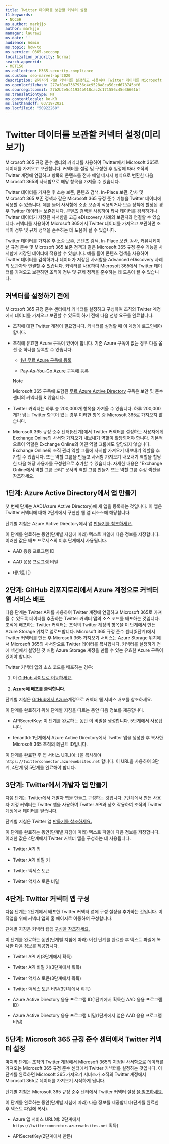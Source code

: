 ```yaml
---
title: Twitter 데이터를 보관할 커넥터 설정
f1.keywords:
- NOCSH
ms.author: markjjo
author: markjjo
manager: laurawi
ms.date: ''
audience: Admin
ms.topic: how-to
ms.service: O365-seccomp
localization_priority: Normal
search.appverid:
- MET150
ms.collection: M365-security-compliance
ms.custom: seo-marvel-apr2020
description: 관리자가 기본 커넥터를 설정하고 사용하여 Twitter 데이터를 Microsoft 365로 가져오는 방법을 알아보습니다.
ms.openlocfilehash: 277af8ea7367936c4c9528a8ca50ccd678745bf6
ms.sourcegitcommit: 27b2b2e5c41934b918cac2c171556c45e36661bf
ms.translationtype: MT
ms.contentlocale: ko-KR
ms.lasthandoff: 03/19/2021
ms.locfileid: "50922260"
---
```

# <a name="set-up-a-connector-to-archive-twitter-data-preview"></a>Twitter 데이터를 보관할 커넥터 설정(미리 보기)

Microsoft 365 규정 준수 센터의 커넥터를 사용하여 Twitter에서 Microsoft 365로 데이터를 가져오고 보관합니다. 커넥터를 설정 및 구성한 후 일정에 따라 조직의 Twitter 계정에 연결하고 항목의 콘텐츠를 전자 메일 메시지 형식으로 변환한 다음 Microsoft 365의 사서함으로 해당 항목을 가져올 수 있습니다.

Twitter 데이터를 가져온 후 소송 보존, 콘텐츠 검색, In-Place 보관, 감사 및 Microsoft 365 보존 정책과 같은 Microsoft 365 규정 준수 기능을 Twitter 데이터에 적용할 수 있습니다. 예를 들어 사서함에 소송 보존이 적용되거나 보존 정책에 할당된 경우 Twitter 데이터는 보존됩니다. 콘텐츠 검색을 사용하여 타사 데이터를 검색하거나 Twitter 데이터가 저장된 사서함을 고급 eDiscovery 사례의 보관자와 연결할 수 있습니다. 커넥터를 사용하여 Microsoft 365에서 Twitter 데이터를 가져오고 보관하면 조직이 정부 및 규제 정책을 준수하는 데 도움이 될 수 있습니다.

Twitter 데이터를 가져온 후 소송 보존, 콘텐츠 검색, In-Place 보관, 감사, 커뮤니케이션 규정 준수 및 Microsoft 365 보존 정책과 같은 Microsoft 365 규정 준수 기능을 사서함에 저장된 데이터에 적용할 수 있습니다. 예를 들어 콘텐츠 검색을 사용하여 Twitter 데이터를 검색하거나 데이터가 저장된 사서함을 Advanced eDiscovery 사례의 보관자와 연결할 수 있습니다. 커넥터를 사용하여 Microsoft 365에서 Twitter 데이터를 가져오고 보관하면 조직이 정부 및 규제 정책을 준수하는 데 도움이 될 수 있습니다.

## <a name="before-you-set-up-a-connector"></a>커넥터를 설정하기 전에

Microsoft 365 규정 준수 센터에서 커넥터를 설정하고 구성하여 조직의 Twitter 계정에서 데이터를 가져오고 보관할 수 있도록 하기 전에 다음 선행 요구를 완료합니다.

- 조직에 대한 Twitter 계정이 필요합니다. 커넥터를 설정할 때 이 계정에 로그인해야 합니다.

- 조직에 유효한 Azure 구독이 있어야 합니다. 기존 Azure 구독이 없는 경우 다음 옵션 중 하나를 등록할 수 있습니다.

    - [1년 무료 Azure 구독에 등록](https://azure.microsoft.com/free) 

    - [Pay-As-You-Go Azure 구독에 등록](https://azure.microsoft.com/pricing/purchase-options/pay-as-you-go/)

    > [!NOTE]
    > Microsoft 365 구독에 포함된 [무료 Azure Active Directory](use-your-free-azure-ad-subscription-in-office-365.md) 구독은 보안 및 준수 센터의 커넥터를 & 않습니다.

- Twitter 커넥터는 하루 총 200,000개 항목을 가져올 수 있습니다. 하루 200,000개가 넘는 Twitter 항목이 있는 경우 이러한 항목 중 Microsoft 365로 가져오지 않습니다.

- Microsoft 365 규정 준수 센터(5단계)에서 Twitter 커넥터를 설정하는 사용자에게 Exchange Online의 사서함 가져오기 내보내기 역할이 할당되어야 합니다. 기본적으로이 역할은 Exchange Online의 어떤 역할 그룹에도 할당되지 않습니다. Exchange Online의 조직 관리 역할 그룹에 사서함 가져오기 내보내기 역할을 추가할 수 있습니다. 또는 역할 그룹을 만들고 사서함 가져오기 내보내기 역할을 할당한 다음 해당 사용자를 구성원으로 추가할 수 있습니다. 자세한 내용은 "Exchange [](/Exchange/permissions-exo/role-groups#create-role-groups) Online에서 [](/Exchange/permissions-exo/role-groups#modify-role-groups) 역할 그룹 관리" 문서의 역할 그룹 만들기 또는 역할 그룹 수정 섹션을 참조하세요.

## <a name="step-1-create-an-app-in-azure-active-directory"></a>1단계: Azure Active Directory에서 앱 만들기

첫 번째 단계는 AAD(Azure Active Directory)에 새 앱을 등록하는 것입니다. 이 앱은 Twitter 커넥터에 대해 2단계에서 구현한 웹 앱 리소스에 해당합니다.

단계별 지침은 Azure Active Directory에서 앱 [만들기를 참조하세요.](deploy-twitter-connector.md#step-1-create-an-app-in-azure-active-directory)

이 단계를 완료하는 동안(단계별 지침에 따라) 텍스트 파일에 다음 정보를 저장합니다. 이러한 값은 배포 프로세스의 이후 단계에서 사용됩니다.

- AAD 응용 프로그램 ID

- AAD 응용 프로그램 비밀

- 테넌트 ID

## <a name="step-2-deploy-connector-web-service-from-github-repository-to-your-azure-account"></a>2단계: GitHub 리포지토리에서 Azure 계정으로 커넥터 웹 서비스 배포

다음 단계는 Twitter API를 사용하여 Twitter 계정에 연결하고 Microsoft 365로 가져올 수 있도록 데이터를 추출하는 Twitter 커넥터 앱의 소스 코드를 배포하는 것입니다. 조직에 배포하는 Twitter 커넥터는 조직의 Twitter 계정의 항목을 이 단계에서 만든 Azure Storage 위치로 업로드합니다. Microsoft 365 규정 준수 센터(5단계)에서 Twitter 커넥터를 만든 후 Microsoft 365 가져오기 서비스는 Azure Storage 위치에서 Microsoft 365의 사서함으로 Twitter 데이터를 복사합니다. 커넥터를 설정하기 [](#before-you-set-up-a-connector) 전에 섹션에서 설명한 것 처럼 Azure Storage 계정을 만들 수 있는 유효한 Azure 구독이 있어야 합니다.

Twitter 커넥터 앱의 소스 코드를 배포하는 경우:

1. 이 [GitHub 사이트로 이동하세요.](https://github.com/microsoft/m365-sample-twitter-connector-csharp-aspnet)

2. **Azure에 배포를 클릭합니다.**

단계별 지침은 [GitHub에서 Azure](deploy-twitter-connector.md#step-2-deploy-the-connector-web-service-from-github-to-your-azure-account)계정으로 커넥터 웹 서비스 배포를 참조하세요.

이 단계를 완료하기 위해 단계별 지침을 따르는 동안 다음 정보를 제공합니다.

- APISecretKey: 이 단계를 완료하는 동안 이 비밀을 생성합니다. 5단계에서 사용됩니다.

- tenantId: 1단계에서 Azure Active Directory에서 Twitter 앱을 생성한 후 복사한 Microsoft 365 조직의 테넌트 ID입니다.

이 단계를 완료한 후 앱 서비스 URL(예: )을 복사해야 `https://twitterconnector.azurewebsites.net` 합니다. 이 URL을 사용하여 3단계, 4단계 및 5단계를 완료해야 합니다.

## <a name="step-3-create-developer-app-on-twitter"></a>3단계: Twitter에서 개발자 앱 만들기

다음 단계는 Twitter에서 개발자 앱을 만들고 구성하는 것입니다. 7단계에서 만든 사용자 지정 커넥터는 Twitter 앱을 사용하여 Twitter API와 상호 작용하여 조직의 Twitter 계정에서 데이터를 얻습니다.

단계별 지침은 Twitter 앱 [만들기를 참조하세요.](deploy-twitter-connector.md#step-3-create-the-twitter-app)

이 단계를 완료하는 동안(단계별 지침에 따라) 텍스트 파일에 다음 정보를 저장합니다. 이러한 값은 4단계에서 Twitter 커넥터 앱을 구성하는 데 사용됩니다.

- Twitter API 키

- Twitter API 비밀 키

- Twitter 액세스 토큰

- Twitter 액세스 토큰 비밀

## <a name="step-4-configure-the-twitter-connector-app"></a>4단계: Twitter 커넥터 앱 구성

다음 단계는 2단계에서 배포한 Twitter 커넥터 앱에 구성 설정을 추가하는 것입니다. 이 작업을 위해 커넥터 앱의 홈 페이지로 이동하여 구성합니다.

단계별 지침은 커넥터 웹앱 [구성을 참조하세요.](deploy-twitter-connector.md#step-4-configure-the-connector-web-app)

이 단계를 완료하는 동안(단계별 지침에 따라) 이전 단계를 완료한 후 텍스트 파일에 복사한 다음 정보를 제공합니다.

- Twitter API 키(3단계에서 획득)

- Twitter API 비밀 키(3단계에서 획득)

- Twitter 액세스 토큰(3단계에서 획득)

- Twitter 액세스 토큰 비밀(3단계에서 획득)

- Azure Active Directory 응용 프로그램 ID(1단계에서 획득한 AAD 응용 프로그램 ID)

- Azure Active Directory 응용 프로그램 비밀(1단계에서 얻은 AAD 응용 프로그램 비밀)

## <a name="step-5-set-up-a-twitter-connector-in-the-microsoft-365-compliance-center"></a>5단계: Microsoft 365 규정 준수 센터에서 Twitter 커넥터 설정

마지막 단계는 조직의 Twitter 계정에서 Microsoft 365의 지정된 사서함으로 데이터를 가져오는 Microsoft 365 규정 준수 센터에서 Twitter 커넥터를 설정하는 것입니다. 이 단계를 완료하면 Microsoft 365 가져오기 서비스가 조직의 Twitter 계정에서 Microsoft 365로 데이터를 가져오기 시작하게 됩니다.

단계별 지침은 Microsoft 365 규정 준수 센터에서 Twitter 커넥터 설정 [을 참조하세요.](deploy-twitter-connector.md#step-5-set-up-a-twitter-connector-in-the-microsoft-365-compliance-center) 

이 단계를 완료하는 동안(단계별 지침에 따라) 다음 정보를 제공합니다(단계를 완료한 후 텍스트 파일에 복사).

- Azure 앱 서비스 URL(예: 2단계에서 `https://twitterconnector.azurewebsites.net` 획득)

- APISecretKey(2단계에서 만든)